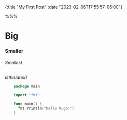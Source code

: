 {:title "My First Post"
:date "2023-02-06T17:55:57-06:00"}

%%%

# Big

### Smaller

###### Smallest

$Is this latex?$

```go
    package main

    import "fmt"

    func main() {
      fmt.Println("hello hugo!")
    }
```
